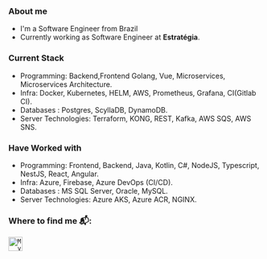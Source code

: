 ### About me
-  I'm a Software Engineer from Brazil
-  Currently working as Software Engineer at **Estratégia**.

### Current Stack

-  Programming: Backend,Frontend Golang, Vue, Microservices, Microservices Architecture.
-  Infra: Docker, Kubernetes, HELM, AWS, Prometheus, Grafana, CI(Gitlab CI).
-  Databases : Postgres, ScyllaDB, DynamoDB.
-  Server Technologies: Terraform, KONG, REST, Kafka, AWS SQS, AWS SNS.

### Have Worked with

-  Programming: Frontend, Backend, Java, Kotlin, C#, NodeJS, Typescript, NestJS, React, Angular.
-  Infra: Azure, Firebase, Azure DevOps (CI/CD).
-  Databases : MS SQL Server, Oracle, MySQL.
-  Server Technologies: Azure AKS, Azure ACR, NGINX.


### Where to find me 📬:
<a href="https://www.linkedin.com/in/ianoliveiradev/">
  <code><img alt="My linkedin" width="28" src="https://www.flaticon.com/svg/static/icons/svg/1383/1383262.svg" /></code>
</a>
<br/>
